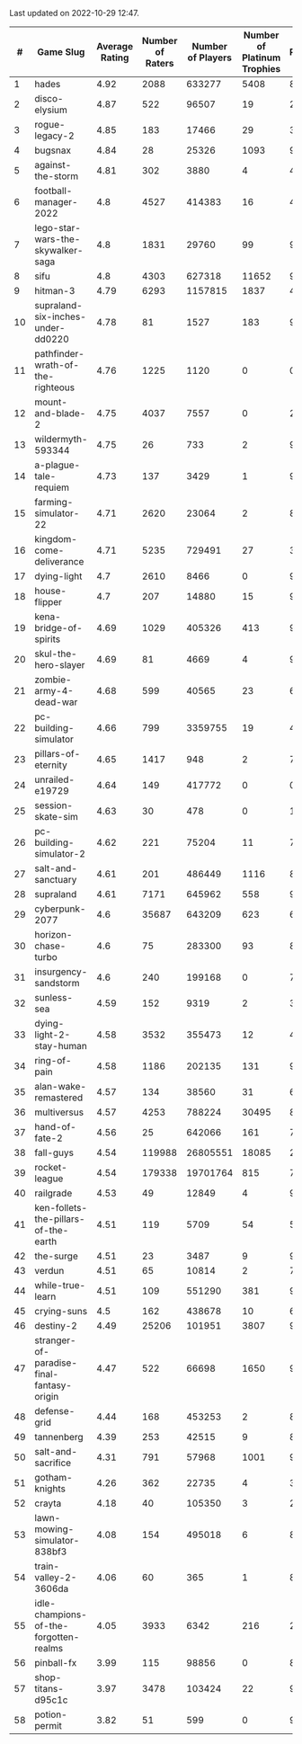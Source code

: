 Last updated on 2022-10-29 12:47.


|#|Game Slug|Average Rating|Number of Raters|Number of Players|Number of Platinum Trophies|Max Rarity (%)|
|---|---|---|---|---|---|---|
|1|hades|4.92|2088|633277|5408|89|
|2|disco-elysium|4.87|522|96507|19|28|
|3|rogue-legacy-2|4.85|183|17466|29|36|
|4|bugsnax|4.84|28|25326|1093|97|
|5|against-the-storm|4.81|302|3880|4|4|
|6|football-manager-2022|4.8|4527|414383|16|48|
|7|lego-star-wars-the-skywalker-saga|4.8|1831|29760|99|98|
|8|sifu|4.8|4303|627318|11652|96|
|9|hitman-3|4.79|6293|1157815|1837|48|
|10|supraland-six-inches-under-dd0220|4.78|81|1527|183|99|
|11|pathfinder-wrath-of-the-righteous|4.76|1225|1120|0|0.1|
|12|mount-and-blade-2|4.75|4037|7557|0|21|
|13|wildermyth-593344|4.75|26|733|2|91|
|14|a-plague-tale-requiem|4.73|137|3429|1|91|
|15|farming-simulator-22|4.71|2620|23064|2|82|
|16|kingdom-come-deliverance|4.71|5235|729491|27|30|
|17|dying-light|4.7|2610|8466|0|96|
|18|house-flipper|4.7|207|14880|15|93|
|19|kena-bridge-of-spirits|4.69|1029|405326|413|94|
|20|skul-the-hero-slayer|4.69|81|4669|4|96|
|21|zombie-army-4-dead-war|4.68|599|40565|23|66|
|22|pc-building-simulator|4.66|799|3359755|19|47|
|23|pillars-of-eternity|4.65|1417|948|2|79|
|24|unrailed-e19729|4.64|149|417772|0|0.2|
|25|session-skate-sim|4.63|30|478|0|14|
|26|pc-building-simulator-2|4.62|221|75204|11|74|
|27|salt-and-sanctuary|4.61|201|486449|1116|83|
|28|supraland|4.61|7171|645962|558|99|
|29|cyberpunk-2077|4.6|35687|643209|623|61|
|30|horizon-chase-turbo|4.6|75|283300|93|83|
|31|insurgency-sandstorm|4.6|240|199168|0|7|
|32|sunless-sea|4.59|152|9319|2|37|
|33|dying-light-2-stay-human|4.58|3532|355473|12|48|
|34|ring-of-pain|4.58|1186|202135|131|97|
|35|alan-wake-remastered|4.57|134|38560|31|6|
|36|multiversus|4.57|4253|788224|30495|80|
|37|hand-of-fate-2|4.56|25|642066|161|72|
|38|fall-guys|4.54|119988|26805551|18085|2|
|39|rocket-league|4.54|179338|19701764|815|75|
|40|railgrade|4.53|49|12849|4|98|
|41|ken-follets-the-pillars-of-the-earth|4.51|119|5709|54|53|
|42|the-surge|4.51|23|3487|9|94|
|43|verdun|4.51|65|10814|2|70|
|44|while-true-learn|4.51|109|551290|381|93|
|45|crying-suns|4.5|162|438678|10|65|
|46|destiny-2|4.49|25206|101951|3807|96|
|47|stranger-of-paradise-final-fantasy-origin|4.47|522|66698|1650|98|
|48|defense-grid|4.44|168|453253|2|80|
|49|tannenberg|4.39|253|42515|9|83|
|50|salt-and-sacrifice|4.31|791|57968|1001|91|
|51|gotham-knights|4.26|362|22735|4|35|
|52|crayta|4.18|40|105350|3|23|
|53|lawn-mowing-simulator-838bf3|4.08|154|495018|6|89|
|54|train-valley-2-3606da|4.06|60|365|1|88|
|55|idle-champions-of-the-forgotten-realms|4.05|3933|6342|216|25|
|56|pinball-fx|3.99|115|98856|0|85|
|57|shop-titans-d95c1c|3.97|3478|103424|22|98|
|58|potion-permit|3.82|51|599|0|97|
